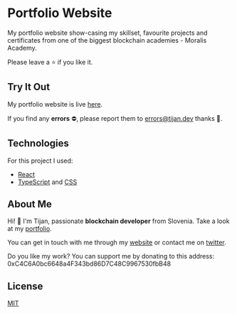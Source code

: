 # Portfolio Website
My portfolio website show-casing my skillset, favourite projects and certificates from one of the biggest blockchain academies - Moralis Academy. 

Please leave a ⭐ if you like it.

## Try It Out
My portfolio website is live [here](https://tijan.dev/).

If you find any **errors** ⛔, please report them to [errors@tijan.dev](mailto:errors@tijan.dev) thanks 🙏.

## Technologies
For this project I used:
- [React](https://reactjs.org/)
- [TypeScript](https://www.typescriptlang.org/) and [CSS](https://developer.mozilla.org/en-US/docs/Web/CSS)

## About Me
Hi! 👋 I'm Tijan, passionate **blockchain developer** from Slovenia. Take a look at my [portfolio](https://tijan.dev).

You can get in touch with me through my [website](https://tijan.dev) or contact me on [twitter](https://twitter.com/0xTijan).

Do you like my work? You can support me by donating to this address: 0xC4C6A0bc6648a4F343bd86D7C48C9967530fbB48

## License
[MIT](https://choosealicense.com/licenses/mit/)